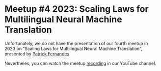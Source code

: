 # Meetup #4 2023: Scaling Laws for Multilingual Neural Machine Translation

Unfortunately, we do not have the presentation of our fourth meetup in 2023 on "Scaling Laws for Multilingual Neural Machine Translation", presented by [Patrick Fernandes](https://patricksf.dev/).

Nevertheles, you can watch the meetup [recording](https://www.youtube.com/watch?v=6JZ9k0a8rsY&t=9s) in our YouTube channel.
